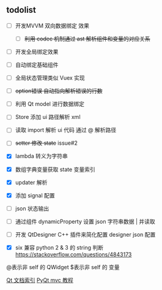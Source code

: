 ## todolist

- [ ] 开发MVVM 双向数据绑定 效果
    - [ ] ~~利用 codec 机制通过 ast 解析组件和变量的对应关系~~
- [ ] 开发全局绑定效果
- [ ] 自动绑定基础组件
- [ ] 全局状态管理类似 Vuex 实现
- [ ] ~~option错误 自动指向解析错误的行数~~

- [ ] 利用 Qt model 进行数据绑定
- [ ] Store 添加 ui 路径解析 xml 
- [ ] 读取 import 解析 ui 代码 通过 @ 解析路径
- [ ] ~~setter 修改 state~~ issue#2
- [x] lambda 转义为字符串
- [x] 数组字典变量获取 state 变量索引
- [x] updater 解析
- [x] 添加 signal 配置
- [ ] json 状态输出

- [ ] 通过组件 dynamicProperty 设置 json 字符串数据 | 并读取
- [ ] 开发 QtDesigner C++ 插件来简化配置 designer json 配置

- [x] six 兼容 python 2 & 3 的 string 判断 https://stackoverflow.com/questions/4843173

@表示非 self 的 QWidget
$表示非 self 的 变量

[Qt 文档索引](https://github.com/FXTD-ODYSSEY/MayaScript/blob/master/_QtDemo/_QtDoc/overviews.md)
[PyQt mvc 教程](https://www.youtube.com/watch?v=2sRoLN337cs&list=PL8B63F2091D787896&index=2)